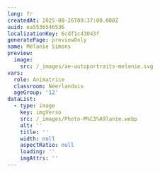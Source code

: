 ```yaml
---
lang: fr
createdAt: 2025-08-26T09:37:00.000Z
uuid: ea5536546536
localizationKey: 6cdf1c43043f
generatePage: previewOnly
name: Mélanie Simons
preview:
  image:
    src: /_images/ae-autoportraits-melanie.svg
vars:
  role: Animatrice
  classroom: Néerlandais
  ageGroup: '12'
dataList:
  - type: image
    key: imgVerso
    src: /_images/Photo-M%C3%A9lanie.webp
    alt: ''
    title: ''
    width: null
    aspectRatio: null
    loading: ''
    imgAttrs: ''
---
```


